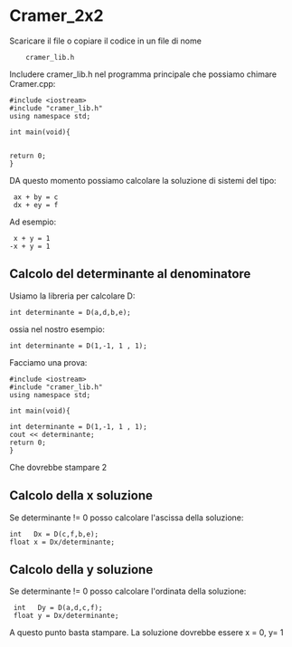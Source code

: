 # Cramer_2x2

Scaricare il file o copiare il codice in un file di nome 

        cramer_lib.h 
        
Includere cramer_lib.h nel programma principale che possiamo chimare Cramer.cpp:

    #include <iostream>
    #include "cramer_lib.h"
    using namespace std;
    
    int main(void){
    
    
    return 0;
    }

DA questo momento possiamo calcolare la soluzione di sistemi del tipo:

     ax + by = c
     dx + ey = f

Ad esempio:

     x + y = 1
    -x + y = 1
  
## Calcolo del determinante al denominatore

    
Usiamo la libreria per calcolare D:

    int determinante = D(a,d,b,e); 
    
ossia nel nostro esempio:

    int determinante = D(1,-1, 1 , 1);
    
Facciamo una prova:

    #include <iostream>
    #include "cramer_lib.h"
    using namespace std;
    
    int main(void){
    
    int determinante = D(1,-1, 1 , 1);
    cout << determinante;
    return 0;
    }
    
Che dovrebbe stampare 2


## Calcolo della x soluzione 

Se determinante != 0 posso calcolare l'ascissa della soluzione:

    int   Dx = D(c,f,b,e);
    float x = Dx/determinante;



## Calcolo della y soluzione 

Se determinante != 0 posso calcolare l'ordinata della soluzione:

     int   Dy = D(a,d,c,f);
     float y = Dx/determinante;
     
A questo punto basta stampare. La soluzione dovrebbe essere x = 0, y= 1
     












    

 





